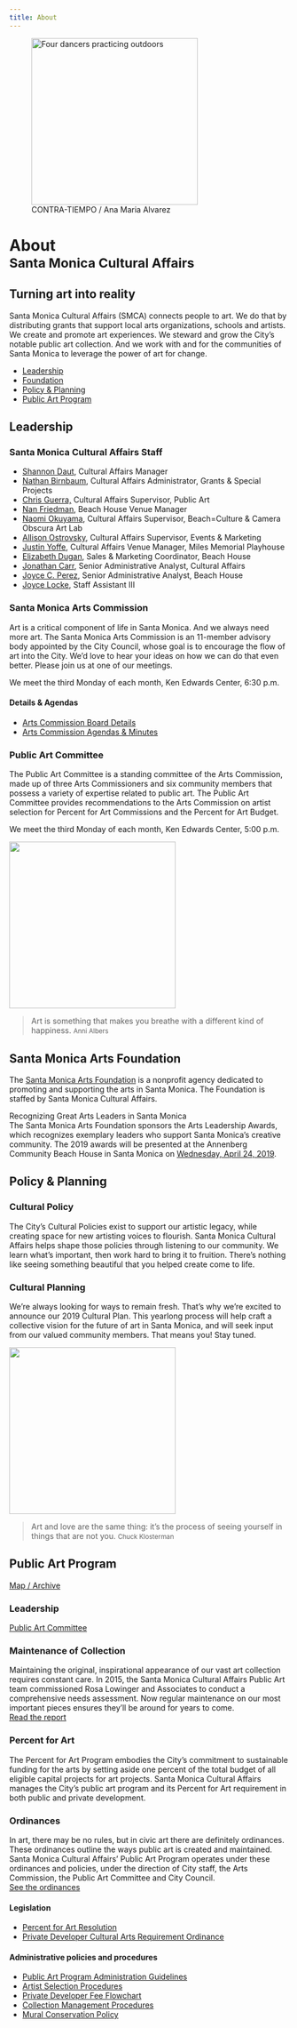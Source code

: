 ```yaml
---
title: About
---
```


<figure class="image">
  <img src="https://static-artsamo.digitalservice.la/uploads/wall.jpg"
       alt="Four dancers practicing outdoors"
       height="300" />
  <figcaption>
    CONTRA-TIEMPO / Ana Maria Alvarez
  </figcaption>
</figure>


About<br /><small>Santa Monica Cultural Affairs</small>
=======================================================

## Turning art into reality

Santa Monica Cultural Affairs (SMCA) connects people to art. We do that by distributing grants that support local arts organizations, schools and artists. We create and promote art experiences. We steward and grow the City’s notable public art collection. And we work with and for the communities of Santa Monica to leverage the power of art for change.

<nav class="action" markdown="1">

*   [Leadership](#leadership)
*   [Foundation](#foundation)
*   [Policy & Planning](#policy-and-planning)
*   [Public Art Program](#public-art-program)

</nav>


Leadership
----------

### Santa Monica <span class="avoid-break">Cultural Affairs Staff</span>

*   [Shannon Daut](mailto:shannon.daut@smgov.net), Cultural Affairs Manager
*   [Nathan Birnbaum](mailto:nathan.birnbaum@smgov.net), Cultural Affairs Administrator, Grants & Special Projects
*   [Chris Guerra,](mailto:chris.guerra@smgov.net) Cultural Affairs Supervisor, Public Art
*   [Nan Friedman](mailto:nan.friedman@smgov.net), Beach House Venue Manager
*   [Naomi Okuyama](mailto:naomi.okuyama@smgov.net), Cultural Affairs Supervisor, Beach=Culture & Camera Obscura Art Lab
*   [Allison Ostrovsky](mailto:allison.ostrovsky@smgov.net), Cultural Affairs Supervisor, Events & Marketing
*   [Justin Yoffe](mailto:justin.yoffe@smgov.net), Cultural Affairs Venue Manager, Miles Memorial Playhouse
*   [Elizabeth Dugan](mailto:elizabeth.dugan@smgov.net), Sales & Marketing Coordinator, Beach House
*   [Jonathan Carr](mailto:Jonathan.Carr@SMGOV.NET), Senior Administrative Analyst, Cultural Affairs
*   [Joyce C. Perez](mailto:joyce.perez@smgov.net), Senior Administrative Analyst, Beach House
*   [Joyce Locke](mailto:joyce.locke@smgov.net), Staff Assistant III

### Santa Monica <span class="avoid-break">Arts Commission</span>

Art is a critical component of life in Santa Monica. And we always need more art. The Santa Monica Arts Commission is an 11-member advisory body appointed by the City Council, whose goal is to encourage the flow of art into the City. We’d love to hear your ideas on how we can do that even better. Please join us at one of our meetings.

We meet the third Monday of each month, Ken Edwards Center, 6:30 p.m.

#### Details & Agendas

*   [Arts Commission Board Details](https://www.smgov.net/departments/clerk/boards.aspx?id=53687092546)
*   [Arts Commission Agendas & Minutes](/arts-commission/)

### Public Art Committee

The Public Art Committee is a standing committee of the Arts Commission, made up of three Arts Commissioners and six community members that possess a variety of expertise related to public art. The Public Art Committee provides recommendations to the Arts Commission on artist selection for Percent for Art Commissions and the Percent for Art Budget.

We meet the third Monday of each month, Ken Edwards Center, 5:00 p.m.

<div class="image-quote">
  <span class="image">
    <img src="https://static-artsamo.digitalservice.la/uploads/The-Wonder-Room-2015---2-William-Short.jpg" height="300" alt="" />
  </span>
  <blockquote>
    <span>Art is something that makes you breathe with a different kind of happiness.</span>
    <small>Anni Albers</small>
  </blockquote>
</div>


Santa Monica Arts Foundation <a id="foundation"></a>
----------------------------------------------------

The [Santa Monica Arts Foundation](https://www.facebook.com/SantaMonicaArtsFoundation/) is a nonprofit agency dedicated to promoting and supporting the arts in Santa Monica. The Foundation is staffed by Santa Monica Cultural Affairs.

Recognizing Great Arts Leaders in Santa Monica  
The Santa Monica Arts Foundation sponsors the Arts Leadership Awards, which recognizes exemplary leaders who support Santa Monica’s creative community.  The 2019 awards will be presented at the Annenberg Community Beach House in Santa Monica on [Wednesday, April 24, 2019](https://www.eventbrite.com/e/2019-santa-monica-arts-foundation-arts-leadership-awards-ceremony-tickets-59739799348).


Policy & Planning <a id="policy-and-planning"></a>
--------------------------------------------------

### Cultural Policy

The City’s Cultural Policies exist to support our artistic legacy, while creating space for new artisting voices to flourish. Santa Monica Cultural Affairs helps shape those policies through listening to our community. We learn what’s important, then work hard to bring it to fruition. There’s nothing like seeing something beautiful that you helped create come to life.

### Cultural Planning

We’re always looking for ways to remain fresh. That’s why we’re excited to announce our 2019 Cultural Plan. This yearlong process will help craft a collective vision for the future of art in Santa Monica, and will seek input from our valued community members. That means you! Stay tuned.

<div class="image-quote">
  <span class="image">
    <img src="https://static-artsamo.digitalservice.la/uploads/IMG_7837.jpg" height="300" alt="" />
  </span>
  <blockquote>
    <span>Art and love are the same thing: it’s the process of seeing yourself in things that are not you.</span>
    <small>Chuck Klosterman</small>
  </blockquote>
</div>


Public Art Program
------------------

[Map / Archive](/public-art/#map)

### Leadership

[Public Art Committee](#public-art-committee)

### Maintenance of Collection <a id="maintenance"></a>

Maintaining the original, inspirational appearance of our vast art collection requires constant care. In 2015, the Santa Monica Cultural Affairs Public Art team commissioned Rosa Lowinger and Associates to conduct a comprehensive needs assessment. Now regular maintenance on our most important pieces ensures they’ll be around for years to come.  
[Read the report](https://www.santamonica.gov/Media/arts/CA/RLA_City%20of%20Santa%20Monica_Public%20Art%20Survey_Summary.Revised%207.13.2015.pdf)

### Percent for Art

The Percent for Art Program embodies the City’s commitment to sustainable funding for the arts by setting aside one percent of the total budget of all eligible capital projects for art projects. Santa Monica Cultural Affairs manages the City’s public art program and its Percent for Art requirement in both public and private development.

### Ordinances

In art, there may be no rules, but in civic art there are definitely ordinances. These ordinances outline the ways public art is created and maintained. Santa Monica Cultural Affairs’ Public Art Program operates under these ordinances and policies, under the direction of City staff, the Arts Commission, the Public Art Committee and City Council.  
[See the ordinances](https://www.santamonica.gov/Media/arts/CA/Ord2212.pdf)

#### Legislation

*   [Percent for Art Resolution](https://www.smgov.net/uploadedFiles/Portals/Culture/Public_Art_Program/SM%20Percent%20for%20Art%20Resolution.PDF)
*   [Private Developer Cultural Arts Requirement Ordinance](http://www.qcode.us/codes/santamonica/view.php?topic=9-3-9_30&showAll=1&frames=on)

#### Administrative policies and procedures

*   [Public Art Program Administration Guidelines](https://www.smgov.net/uploadedFiles/Portals/Culture/Public_Art_Program/Admin%20Guidelines%20-%20Pub.%20Art%20Program.9-04.pdf)
*   [Artist Selection Procedures](https://www.smgov.net/uploadedFiles/Portals/Culture/Public_Art_Program/Artist%20Selection%20Procedures%20%209-04.pdf)
*   [Private Developer Fee Flowchart](https://www.smgov.net/uploadedFiles/Portals/Culture/Public_Art_Program/Private%20Developer%20Flow%20Chart.pdf )
*   [Collection Management Procedures](https://www.smgov.net/uploadedFiles/Portals/Culture/Public_Art_Program/Collect.Mgmt%20Proc.9-04.pdf )
*   [Mural Conservation Policy](https://www.smgov.net/uploadedFiles/Portals/Culture/Public_Art_Program/Mural%20Conservation%20Policy.pdf)


